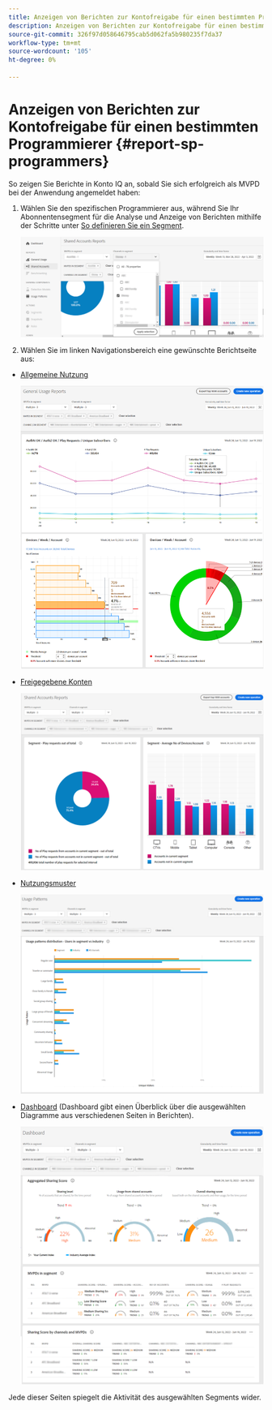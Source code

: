 ```yaml
---
title: Anzeigen von Berichten zur Kontofreigabe für einen bestimmten Programmierer
description: Anzeigen von Berichten zur Kontofreigabe für einen bestimmten Programmierer
source-git-commit: 326f97d058646795cab5d062fa5b980235f7da37
workflow-type: tm+mt
source-wordcount: '105'
ht-degree: 0%

---
```


# Anzeigen von Berichten zur Kontofreigabe für einen bestimmten Programmierer {#report-sp-programmers}

So zeigen Sie Berichte in Konto IQ an, sobald Sie sich erfolgreich als MVPD bei der Anwendung angemeldet haben:

1. Wählen Sie den spezifischen Programmierer aus, während Sie Ihr Abonnentensegment für die Analyse und Anzeige von Berichten mithilfe der Schritte unter [So definieren Sie ein Segment](/help/AccountIQ/howto-select-segment-timeframe.md).

   ![Kanäle auswählen](assets/programmer-selection.png)


1. Wählen Sie im linken Navigationsbereich eine gewünschte Berichtseite aus:

* [Allgemeine Nutzung](/help/AccountIQ/general-usage-reports.md)

   ![](assets/specific-mvpd-gen-usage.png)
* [Freigegebene Konten](/help/AccountIQ/shared-acc-reports.md)

   ![](assets/specific-mvpd-shared-acc.png)
* [Nutzungsmuster](/help/AccountIQ/usage-patterns.md)

   ![](assets/specific-mvpd-usage-pattern.png)

* [Dashboard](/help/AccountIQ/dashboard.md) (Dashboard gibt einen Überblick über die ausgewählten Diagramme aus verschiedenen Seiten in Berichten).

   ![](assets/specific-mvpd-dashboard.png)

Jede dieser Seiten spiegelt die Aktivität des ausgewählten Segments wider.
